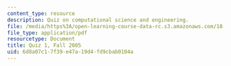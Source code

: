 ```yaml
---
content_type: resource
description: Quiz on computational science and engineering.
file: /media/https%3A/open-learning-course-data-rc.s3.amazonaws.com/18-085-computational-science-and-engineering-i-fall-2008/6d8a07c17f39e47a19d4fd9cbab0104a_q118085f05.pdf
file_type: application/pdf
resourcetype: Document
title: Quiz 1, Fall 2005
uid: 6d8a07c1-7f39-e47a-19d4-fd9cbab0104a
---
```

